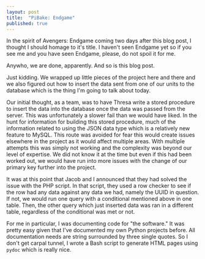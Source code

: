 ```yaml
---
layout: post
title:  "PiBake: Endgame"
published: true
---
```


In the spirit of Avengers: Endgame coming two days after this blog post, I thought I should homage to it's title. I haven't seen Endgame yet so if you see me and you have seen Endgame, please, do not spoil it for me.

Anywho, we are done, apparently. And so is this blog post.

Just kidding. We wrapped up little pieces of the project here and there and we also figured out how to insert the data sent from one of our units to the database which is the thing I'm going to talk about today. 

Our initial thought, as a team, was to have Thresa write a stored procedure to insert the data into the database once the data was passed from the server. This was unfortunately a slower fail than we would have liked. In the hunt for information for building this stored procedure, much of the information related to using the JSON data type which is a relatively new feature to MySQL. This route was avoided for fear this would create issues elsewhere in the project as it would affect multiple areas. With multiple attempts this was simply not working and the complexity was beyond our level of expertise. We did not know it at the time but even if this had been worked out, we would have run into more issues with the change of our primary key further into the project.

It was at this point that Jacob and I announced that they had solved the issue with the PHP script. In that script, they used a row checker to see if the row had any data against any data we had, namely the UUID in question. If not, we would run one query with a conditional mentioned above in one table. Then, the other query which just inserted data was ran in a different table, regardless of the conditional was met or not.

For me in particular, I was documenting code for "the software." It was pretty easy given that I've documented my own Python projects before. All documentation needs are string surrounded by three single quotes. So I don't get carpal tunnel, I wrote a Bash script to generate HTML pages using `pydoc` which is really nice. 